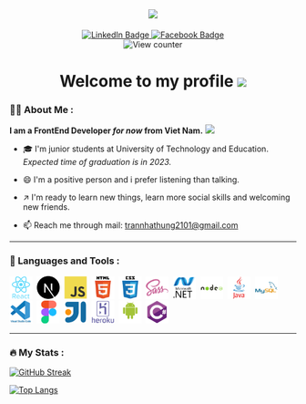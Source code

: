 <div id="header" align="center">
  <img src="https://media.giphy.com/media/107G4C0reWZS5W/giphy.gif" width="200"/>
  <div>&nbsp;</div>
  <div id="badges">
    <a target="_blank" href="https://www.linkedin.com/in/hùng-trần-nhật-3a0a4323b/">
      <img src="https://img.shields.io/badge/LinkedIn-blueviolet?style=for-the-badge&logo=linkedin&logoColor=white" alt="LinkedIn Badge"/>
    </a>
    <a target="_blank" href="https://www.facebook.com/hieu.hung.562329/">
      <img src="https://img.shields.io/badge/Facebook-blue?logo=facebook&logoColor=white&style=for-the-badge" alt="Facebook Badge"/>
    </a>
  </div>
  <img src="https://komarev.com/ghpvc/?username=HungTran2101&style=flat-square&color=orange&label=Visitor" alt="View counter"/>
  <h1>
    Welcome to my profile
    <img src="https://media.giphy.com/media/hvRJCLFzcasrR4ia7z/giphy.gif" width="30"/>
  </h1>
</div>

### 👨‍💻 About Me :
**I am a FrontEnd Developer _for now_ from Viet Nam.** <img src="https://media.giphy.com/media/WUlplcMpOCEmTGBtBW/giphy.gif" width="30">
- 🎓 I'm junior students at University of Technology and Education. _Expected time of graduation is in 2023._

- 😄	I'm a positive person and i prefer listening than talking.

- ↗️ I'm ready to learn new things, learn more social skills and welcoming new friends.

- 📫 Reach me through mail: trannhathung2101@gmail.com

---

### 🧰 Languages and Tools :  
<div>
  <img src="https://github.com/devicons/devicon/blob/master/icons/react/react-original-wordmark.svg" title="React" alt="React" width="40" height="40"/>&nbsp;
  <img src="https://github.com/devicons/devicon/blob/master/icons/nextjs/nextjs-original.svg" title="Nextjs" alt="Nextjs" width="40" height="40"/>&nbsp;
  <img src="https://github.com/devicons/devicon/blob/master/icons/javascript/javascript-original.svg" title="JavaScript" alt="JavaScript" width="40" height="40"/>&nbsp;
  <img src="https://github.com/devicons/devicon/blob/master/icons/html5/html5-original-wordmark.svg" title="HTML" alt="HTML" width="40" height="40"/>&nbsp;
  <img src="https://github.com/devicons/devicon/blob/master/icons/css3/css3-original-wordmark.svg" title="Css" alt="Css" width="40" height="40"/>&nbsp;
  <img src="https://github.com/devicons/devicon/blob/master/icons/sass/sass-original.svg" title="Sass" alt="Sass" width="40" height="40"/>&nbsp;
  <img src="https://github.com/devicons/devicon/blob/master/icons/dot-net/dot-net-original-wordmark.svg" title="Dot-net" alt="Dot-net" width="40" height="40"/>&nbsp;
  <img src="https://github.com/devicons/devicon/blob/master/icons/nodejs/nodejs-original-wordmark.svg" title="Nodejs" alt="Nodejs" width="40" height="40"/>&nbsp;
  <img src="https://github.com/devicons/devicon/blob/master/icons/java/java-original-wordmark.svg" title="Java" alt="Java" width="40" height="40"/>&nbsp;
  <img src="https://github.com/devicons/devicon/blob/master/icons/mysql/mysql-original-wordmark.svg" title="Mysql" alt="Mysql" width="40" height="40"/>&nbsp;
  <img src="https://github.com/devicons/devicon/blob/master/icons/vscode/vscode-original-wordmark.svg" title="Vscode" alt="Vscode" width="40" height="40"/>&nbsp;
  <img src="https://github.com/devicons/devicon/blob/master/icons/figma/figma-original.svg" title="Figma" alt="Figma" width="40" height="40"/>&nbsp;
  <img src="https://github.com/devicons/devicon/blob/master/icons/intellij/intellij-original.svg" title="Intellij" alt="Intellij" width="40" height="40"/>&nbsp;
  <img src="https://github.com/devicons/devicon/blob/master/icons/heroku/heroku-original-wordmark.svg" title="Heroku" alt="Heroku" width="40" height="40"/>&nbsp;
  <img src="https://github.com/devicons/devicon/blob/master/icons/android/android-original-wordmark.svg" title="Android" alt="Android" width="40" height="40"/>&nbsp;
  <img src="https://github.com/devicons/devicon/blob/master/icons/csharp/csharp-original.svg" title="Csharp" alt="Csharp" width="40" height="40"/>&nbsp;
</div>

---

### 🔥 My Stats :
[![GitHub Streak](http://github-readme-streak-stats.herokuapp.com?user=HungTran2101&theme=green_nur&hide_border=true&date_format=j%2Fn%5B%2FY%5D&background=16161600)](https://git.io/streak-stats)

[![Top Langs](https://github-readme-stats.vercel.app/api/top-langs/?username=HungTran2101&hide_border=true&langs_count=8&layout=compact&bg_color=DD272700&theme=maroongold)](https://github.com/anuraghazra/github-readme-stats)

<!---
HungTran2101/HungTran2101 is a ✨ special ✨ repository because its `README.md` (this file) appears on your GitHub profile.
You can click the Preview link to take a look at your changes.
--->

